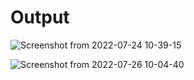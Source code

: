 # Output

![Screenshot from 2022-07-24 10-39-15](https://user-images.githubusercontent.com/77974484/180634791-8825942f-ebc3-44b6-aad6-95eb71c44dca.png)

![Screenshot from 2022-07-26 10-04-40](https://user-images.githubusercontent.com/77974484/180923936-72fcc3a8-a890-4c89-b60f-c878a76d7f24.png)
